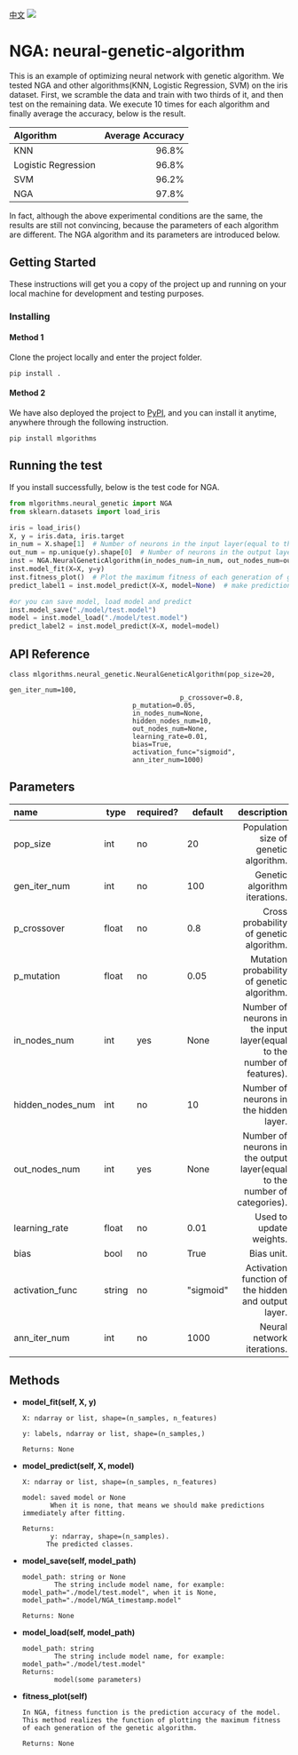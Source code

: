 [中文](README_CH.md)
![](https://miro.medium.com/max/1800/1*36MELEhgZsPFuzlZvObnxA.gif)

# NGA: neural-genetic-algorithm

This is an example of optimizing neural network with genetic algorithm. 
We tested NGA and other algorithms(KNN, Logistic Regression, SVM) on the iris dataset. 
First, we scramble the data and train with two thirds of it, and then test on the remaining data.
We execute 10 times for each algorithm and finally average the accuracy, below is the result.

| Algorithm  | Average Accuracy |
| :--- | ---: |
| KNN| 96.8%|
| Logistic Regression|  96.8%|
| SVM| 96.2%|
| NGA|  97.8%|

In fact, although the above experimental conditions are the same, the results are still not convincing, because the parameters of each algorithm are different.
The NGA algorithm and its parameters are introduced below.


## Getting Started

These instructions will get you a copy of the project up and running on your local machine for development and testing purposes. 

### Installing

#### Method 1
Clone the project locally and enter the project folder.

```
pip install .
```

#### Method 2
We have also deployed the project to [PyPI](https://pypi.org/project/mlgorithms/), and you can install it anytime, anywhere through the following instruction.

```
pip install mlgorithms
```


## Running the test

If you install successfully, below is the test code for NGA.

```python
from mlgorithms.neural_genetic import NGA
from sklearn.datasets import load_iris

iris = load_iris()
X, y = iris.data, iris.target
in_num = X.shape[1]  # Number of neurons in the input layer(equal to the number of features)
out_num = np.unique(y).shape[0]  # Number of neurons in the output layer(equal to the number of categories)
inst = NGA.NeuralGeneticAlgorithm(in_nodes_num=in_num, out_nodes_num=out_num)  # the two parameters are required
inst.model_fit(X=X, y=y)
inst.fitness_plot()  # Plot the maximum fitness of each generation of genetic algorithm.
predict_label1 = inst.model_predict(X=X, model=None)  # make predictions immediately after fitting

#or you can save model, load model and predict
inst.model_save("./model/test.model")
model = inst.model_load("./model/test.model")
predict_label2 = inst.model_predict(X=X, model=model)
```



## API Reference

```
class mlgorithms.neural_genetic.NeuralGeneticAlgorithm(pop_size=20, 
                                                       gen_iter_num=100, 
			                               p_crossover=0.8, 
						       p_mutation=0.05,
						       in_nodes_num=None,
						       hidden_nodes_num=10,
						       out_nodes_num=None,
						       learning_rate=0.01,
						       bias=True,
						       activation_func="sigmoid",
						       ann_iter_num=1000)
```

## Parameters

| name  | type |required?| default | description |
| :--- | --- | --- |---- | ---: |
| pop_size| int| no|20|Population size of genetic algorithm. |
| gen_iter_num|  int| no| 100|Genetic algorithm iterations.|
| p_crossover|  float| no| 0.8|Cross probability of genetic algorithm.|
| p_mutation|  float| no| 0.05|Mutation probability of genetic algorithm.|
| in_nodes_num|  int| yes| None|Number of neurons in the input layer(equal to the number of features).|
| hidden_nodes_num|  int| no| 10|Number of neurons in the hidden layer.|
| out_nodes_num|  int| yes| None|Number of neurons in the output layer(equal to the number of categories).|
| learning_rate|  float| no| 0.01|Used to update weights.|
| bias|  bool| no| True|Bias unit.|
| activation_func|  string| no| "sigmoid"|Activation function of the hidden and output layer.|
| ann_iter_num|  int| no| 1000|Neural network iterations.|



## Methods

* **model_fit(self, X, y)**  

      X: ndarray or list, shape=(n_samples, n_features)  
	
      y: labels, ndarray or list, shape=(n_samples,)  
     
      Returns: None
	
* **model_predict(self, X, model)**  

      X: ndarray or list, shape=(n_samples, n_features)  
     
      model: saved model or None
             When it is none, that means we should make predictions immediately after fitting.  
     
      Returns:  
             y: ndarray, shape=(n_samples).
	        The predicted classes. 
	
* **model_save(self, model_path)**  

      model_path: string or None
              The string include model name, for example: model_path="./model/test.model", when it is None,   model_path="./model/NGA_timestamp.model"  
      
      Returns: None

* **model_load(self, model_path)**  

      model_path: string
              The string include model name, for example: model_path="./model/test.model"  
      Returns:
              model(some parameters)
      
	
* **fitness_plot(self)**  

      In NGA, fitness function is the prediction accuracy of the model. This method realizes the function of plotting the maximum fitness of each generation of the genetic algorithm.
      
      Returns: None
